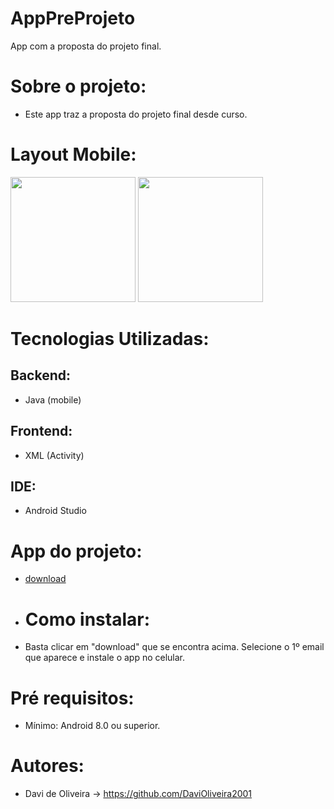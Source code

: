 # AppPreProjeto
App com a proposta do projeto final.

# Sobre o projeto:
- Este app traz a proposta do projeto final desde curso.

# Layout Mobile:
<img width=200px src="https://github.com/DaviOliveira2001/AppPreProjeto/assets/83030951/c1d3fce3-c661-4f02-9031-d42471580052"/>
<img width=200px src="https://github.com/DaviOliveira2001/AppPreProjeto/assets/83030951/8036004d-1f0c-453d-983d-717a1acd3ac6"/>

# Tecnologias Utilizadas:
## Backend:
- Java (mobile)
## Frontend:
- XML (Activity)
## IDE:
- Android Studio
# App do projeto:
- <a href="https://drive.google.com/file/d/1ybNciFrUxjMQ02cu61saDubcTHRoTBfG/view?usp=sharing">download</a>
- # Como instalar:
- Basta clicar em "download" que se encontra acima. Selecione o 1º email que aparece e instale o app no celular.
# Pré requisitos:
- Mínimo: Android 8.0 ou superior.
# Autores:
- Davi de Oliveira -> https://github.com/DaviOliveira2001
